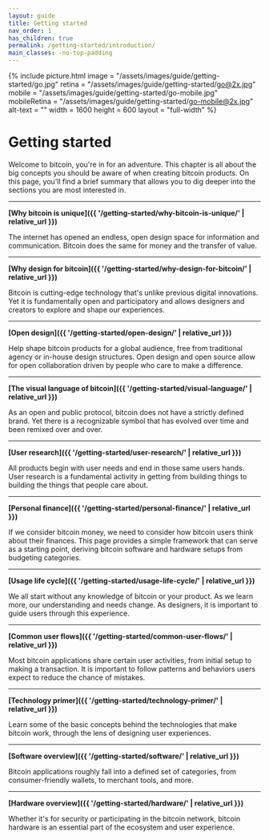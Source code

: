 ```yaml
---
layout: guide
title: Getting started
nav_order: 1
has_children: true
permalink: /getting-started/introduction/
main_classes: -no-top-padding
---
```


<!--

Introduction to the guide

Why it exists
What's in it
How to use it
How to contribute

-->

{% include picture.html
   image = "/assets/images/guide/getting-started/go.jpg"
   retina = "/assets/images/guide/getting-started/go@2x.jpg"
   mobile = "/assets/images/guide/getting-started/go-mobile.jpg"
   mobileRetina = "/assets/images/guide/getting-started/go-mobile@2x.jpg"
   alt-text = ""
   width = 1600
   height = 600
   layout = "full-width"
%}

# Getting started

Welcome to bitcoin, you're in for an adventure. This chapter is all about the big concepts you should be aware of when creating bitcoin products. On this page, you'll find a brief summary that allows you to dig deeper into the sections you are most interested in.

---

**[Why bitcoin is unique]({{ '/getting-started/why-bitcoin-is-unique/' | relative_url }})**

The internet has opened an endless, open design space for information and communication. Bitcoin does the same for money and the transfer of value.

---

**[Why design for bitcoin]({{ '/getting-started/why-design-for-bitcoin/' | relative_url }})**

Bitcoin is cutting-edge technology that's unlike previous digital innovations. Yet it is fundamentally open and participatory and allows designers and creators to explore and shape our experiences.

---

**[Open design]({{ '/getting-started/open-design/' | relative_url }})**

Help shape bitcoin products for a global audience, free from traditional agency or in-house design structures. Open design and open source allow for open collaboration driven by people who care to make a difference.

---

**[The visual language of bitcoin]({{ '/getting-started/visual-language/' | relative_url }})**

As an open and public protocol, bitcoin does not have a strictly defined brand. Yet there is a recognizable symbol that has evolved over time and been remixed over and over.

---

**[User research]({{ '/getting-started/user-research/' | relative_url }})**

All products begin with user needs and end in those same users hands. User research is a fundamental activity in getting from building things to building the things that people care about.

---

**[Personal finance]({{ '/getting-started/personal-finance/' | relative_url }})**

If we consider bitcoin money, we need to consider how bitcoin users think about their finances. This page provides a simple framework that can serve as a starting point, deriving bitcoin software and hardware setups from budgeting categories.

---

**[Usage life cycle]({{ '/getting-started/usage-life-cycle/' | relative_url }})**

We all start without any knowledge of bitcoin or your product. As we learn more, our understanding and needs change. As designers, it is important to guide users through this experience.

---

**[Common user flows]({{ '/getting-started/common-user-flows/' | relative_url }})**

Most bitcoin applications share certain user activities, from initial setup to making a transaction. It is important to follow patterns and behaviors users expect to reduce the chance of mistakes.

---

**[Technology primer]({{ '/getting-started/technology-primer/' | relative_url }})**

Learn some of the basic concepts behind the technologies that make bitcoin work, through the lens of designing user experiences.

---

**[Software overview]({{ '/getting-started/software/' | relative_url }})**

Bitcoin applications roughly fall into a defined set of categories, from consumer-friendly wallets, to merchant tools, and more.

---

**[Hardware overview]({{ '/getting-started/hardware/' | relative_url }})**

Whether it's for security or participating in the bitcoin network, bitcoin hardware is an essential part of the ecosystem and user experience.
